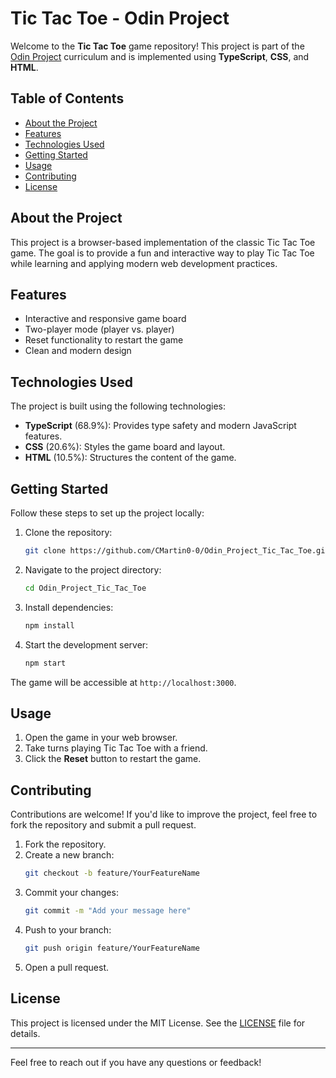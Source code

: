 # Tic Tac Toe - Odin Project

Welcome to the **Tic Tac Toe** game repository! This project is part of the [Odin Project]([https://www.theodinproject.com/](https://www.theodinproject.com/lessons/node-path-javascript-tic-tac-toe)) curriculum and is implemented using **TypeScript**, **CSS**, and **HTML**.

## Table of Contents

- [About the Project](#about-the-project)
- [Features](#features)
- [Technologies Used](#technologies-used)
- [Getting Started](#getting-started)
- [Usage](#usage)
- [Contributing](#contributing)
- [License](#license)

## About the Project

This project is a browser-based implementation of the classic Tic Tac Toe game. The goal is to provide a fun and interactive way to play Tic Tac Toe while learning and applying modern web development practices.

## Features

- Interactive and responsive game board
- Two-player mode (player vs. player)
- Reset functionality to restart the game
- Clean and modern design

## Technologies Used

The project is built using the following technologies:

- **TypeScript** (68.9%): Provides type safety and modern JavaScript features.
- **CSS** (20.6%): Styles the game board and layout.
- **HTML** (10.5%): Structures the content of the game.

## Getting Started

Follow these steps to set up the project locally:

1. Clone the repository:
   ```bash
   git clone https://github.com/CMartin0-0/Odin_Project_Tic_Tac_Toe.git
   ```
2. Navigate to the project directory:
   ```bash
   cd Odin_Project_Tic_Tac_Toe
   ```
3. Install dependencies:
   ```bash
   npm install
   ```
4. Start the development server:
   ```bash
   npm start
   ```

The game will be accessible at `http://localhost:3000`.

## Usage

1. Open the game in your web browser.
2. Take turns playing Tic Tac Toe with a friend.
3. Click the **Reset** button to restart the game.

## Contributing

Contributions are welcome! If you'd like to improve the project, feel free to fork the repository and submit a pull request.

1. Fork the repository.
2. Create a new branch:
   ```bash
   git checkout -b feature/YourFeatureName
   ```
3. Commit your changes:
   ```bash
   git commit -m "Add your message here"
   ```
4. Push to your branch:
   ```bash
   git push origin feature/YourFeatureName
   ```
5. Open a pull request.

## License

This project is licensed under the MIT License. See the [LICENSE](LICENSE) file for details.

---

Feel free to reach out if you have any questions or feedback!
